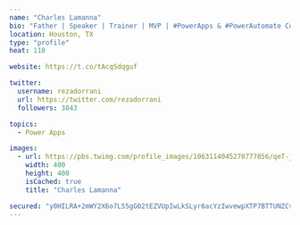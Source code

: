```yaml
---
name: "Charles Lamanna"
bio: "Father | Speaker | Trainer | MVP | #PowerApps & #PowerAutomate Community Super User | YouTuber Right-pointing triangle http://youtube.com/c/rezadorrani | Learn - Share - Clockwise rightwards and leftwards open circle arrows"
location: Houston, TX
type: "profile"
heat: 110

website: https://t.co/tAcqSdqguf

twitter:
  username: rezadorrani
  url: https://twitter.com/rezadorrani
  followers: 3843

topics:
  - Power Apps

images:
  - url: https://pbs.twimg.com/profile_images/1063114045270777856/qeT-jpWr_400x400.jpg
    width: 400
    height: 400
    isCached: true
    title: "Charles Lamanna"

secured: "y0HILRA+2mWY2X6o7L55gG02tEZVUpIwLkSLyr6acYzIwvewpXTP7BTTUNZCvYX5WDkqVIr2gyUp7c7Q1k7nnlhzT6vFWBLRhA//t2P2qL0zg4zjxVi4Q8yEh23GnniMgRkil8Zix2cwPdPltOLrFGG6iA75MKXnHPfIUuFYbG0odrFc/e8ijVaiSlpZUMXWRj1jQ9UvFZb7IErWmXyqg33AbR4haH2fAyrD/iTjnn+IUfpN1CTw6HCBR+z3U7vg8UthsCn9AwHDgUlfGKlqzVqfLESX3itGOFpemzKK7POQuJIvDFt4dDzJ0MUd1ZKfqp80B72byYMp2+5YVi3LfZPwWrtd3zQAVgINiNFHD6ab3HdnxyBFByoF+xPCQ/LhmlIN1tU24aokr4vC04tV6WB10b3tG5Qk9hgMzc6DHjI=;EbcQIMN+18I58RGCr/tOrg=="
---
```


